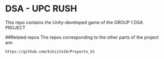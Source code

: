 # DSA - UPC RUSH
This repo contains the Unity-developed game of the GROUP 1 DSA PROJECT

##Related repos 
The repos corresponding to the other parts of the project are:
```bash
https://github.com/kikiito16/Proyecto_G1
```
